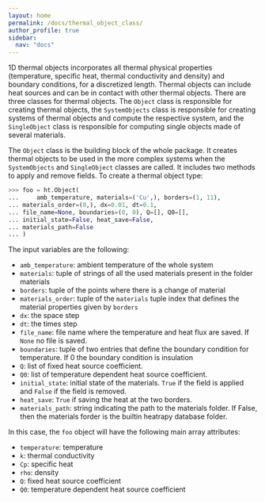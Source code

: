 ```yaml
---
layout: home
permalink: /docs/thermal_object_class/
author_profile: true
sidebar:
  nav: "docs"
---
```


1D thermal objects incorporates all thermal physical properties (temperature, specific heat, thermal conductivity and density) and boundary conditions, for a discretized length. Thermal objects can include heat sources and can be in contact with other thermal objects. There are three classes for thermal objects. The ```Object``` class is responsible for creating thermal objects, the ```SystemObjects``` class is responsible for creating systems of thermal objects and compute the respective system, and the ```SingleObject``` class is responsible for computing single objects made of several materials.

The `Object` class is the building block of the whole package. It creates thermal objects to be used in the more complex systems when the ```SystemObjects``` and ```SingleObject``` classes are called. It includes two methods to apply and remove fields. To create a thermal object type:

```python
>>> foo = ht.Object(
...     amb_temperature, materials=('Cu',), borders=(1, 11),
...	materials_order=(0,), dx=0.01, dt=0.1,
...	file_name=None, boundaries=(0, 0), Q=[], Q0=[],
... initial_state=False, heat_save=False,
... materials_path=False
... )
```

The input variables are the following:

* `amb_temperature`: ambient temperature of the whole system
* `materials`: tuple of strings of all the used materials present in the folder materials
* `borders`: tuple of the points where there is a change of material
* `materials_order`: tuple of the `materials` tuple index that defines the material properties given by `borders`
* `dx`: the space step
* `dt`: the times step
* `file_name`: file name where the temperature and heat flux are saved. If `None` no file is saved.
* `boundaries`: tuple of two entries that define the boundary condition for temperature. If 0 the boundary condition is insulation
* `Q`: list of fixed heat source coefficient.
* `Q0`: list of temperature dependent heat source coefficient.
* `initial_state`: initial state of the materials. `True` if the field is applied and `False` if the field is removed.
* `heat_save`: `True` if saving the heat at the two borders.
* `materials_path`: string indicating the path to the materials folder. If False, then the materials forder is the builtin heatrapy database folder.

In this case, the `foo` object will have the following main array attributes:
* `temperature`: temperature
* `k`: thermal conductivity
* `Cp`: specific heat
* `rho`: density
* `Q`: fixed heat source coefficient
* `Q0`: temperature dependent heat source coefficient

